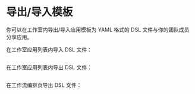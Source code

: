 # 导出/导入模板

你可以在工作室内导出/导入应用模板为 YAML 格式的 DSL 文件与你的团队成员分享应用。

在工作室应用列表内导入 DSL 文件：

<figure><img src="https://assets-docs.dify.ai/dify-enterprise-mintlify/zh_CN/guides/workflow/3fdac452ecea5c560f13d74a9e953b1c.png" alt=""><figcaption></figcaption></figure>

在工作室应用列表内导出 DSL 文件：

<figure><img src="https://assets-docs.dify.ai/dify-enterprise-mintlify/zh_CN/guides/workflow/c912a260e5164608d210ea690b88a566.png" alt=""><figcaption></figcaption></figure>

在工作流编排页导出 DSL 文件：

<figure><img src="https://assets-docs.dify.ai/dify-enterprise-mintlify/zh_CN/guides/workflow/af7846c4e92e109547ad4f25d50aea1e.png" alt=""><figcaption></figcaption></figure>
